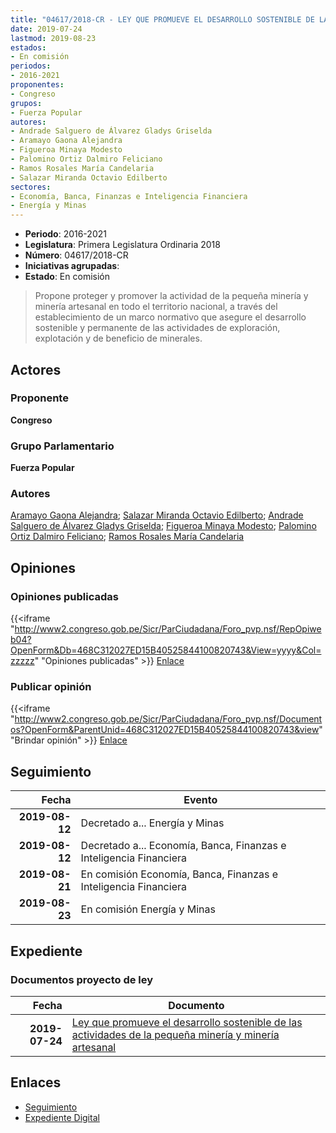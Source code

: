 ```yaml
---
title: "04617/2018-CR - LEY QUE PROMUEVE EL DESARROLLO SOSTENIBLE DE LAS ACTIVIDADES DE LA PEQUEÑA MINERÍA Y MINERÍA ARTESANAL"
date: 2019-07-24
lastmod: 2019-08-23
estados:
- En comisión
periodos:
- 2016-2021
proponentes:
- Congreso
grupos:
- Fuerza Popular
autores:
- Andrade Salguero de Álvarez Gladys Griselda
- Aramayo Gaona Alejandra
- Figueroa Minaya Modesto
- Palomino Ortiz Dalmiro Feliciano
- Ramos Rosales María Candelaria
- Salazar Miranda Octavio Edilberto
sectores:
- Economía, Banca, Finanzas e Inteligencia Financiera
- Energía y Minas
---
```

- **Periodo**: 2016-2021
- **Legislatura**: Primera Legislatura Ordinaria 2018
- **Número**: 04617/2018-CR
- **Iniciativas agrupadas**: 
- **Estado**: En comisión

> Propone proteger y promover la actividad de la pequeña minería y minería artesanal en todo el territorio nacional, a través del establecimiento de un marco normativo que asegure el desarrollo sostenible y permanente de las actividades de exploración, explotación y de beneficio de minerales.


## Actores

### Proponente

**Congreso**

### Grupo Parlamentario

**Fuerza Popular**

### Autores

[Aramayo Gaona Alejandra](mailto:mailto:maramayo@congreso.gob.pe); [Salazar Miranda Octavio Edilberto](mailto:mailto:osalazar@congreso.gob.pe); [Andrade Salguero de Álvarez Gladys Griselda](mailto:mailto:gandrade@congreso.gob.pe); [Figueroa Minaya Modesto](mailto:mailto:mfigueroam@congreso.gob.pe); [Palomino Ortiz Dalmiro Feliciano](mailto:mailto:dfpalomino@congreso.gob.pe); [Ramos Rosales María Candelaria](mailto:mailto:mramosr@congreso.gob.pe)

## Opiniones

### Opiniones publicadas

{{<iframe "http://www2.congreso.gob.pe/Sicr/ParCiudadana/Foro_pvp.nsf/RepOpiweb04?OpenForm&Db=468C312027ED15B40525844100820743&View=yyyy&Col=zzzzz" "Opiniones publicadas" >}}
[Enlace](http://www2.congreso.gob.pe/Sicr/ParCiudadana/Foro_pvp.nsf/RepOpiweb04?OpenForm&Db=468C312027ED15B40525844100820743&View=yyyy&Col=zzzzz)

### Publicar opinión

{{<iframe "http://www2.congreso.gob.pe/Sicr/ParCiudadana/Foro_pvp.nsf/Documentos?OpenForm&ParentUnid=468C312027ED15B40525844100820743&view" "Brindar opinión" >}}
[Enlace](http://www2.congreso.gob.pe/Sicr/ParCiudadana/Foro_pvp.nsf/Documentos?OpenForm&ParentUnid=468C312027ED15B40525844100820743&view)


## Seguimiento

| Fecha | Evento |
|------:|--------|
| **2019-08-12** | Decretado a... Energía y Minas |
| **2019-08-12** | Decretado a... Economía, Banca, Finanzas e Inteligencia Financiera |
| **2019-08-21** | En comisión Economía, Banca, Finanzas e Inteligencia Financiera |
| **2019-08-23** | En comisión Energía y Minas |

## Expediente

### Documentos proyecto de ley

| Fecha | Documento |
|------:|-----------|
| **2019-07-24** | [Ley que promueve el desarrollo sostenible de las actividades de la pequeña minería y minería artesanal](http://www.leyes.congreso.gob.pe/Documentos/2016_2021/Proyectos_de_Ley_y_de_Resoluciones_Legislativas/PL0461720190724.pdf) |

## Enlaces

- [Seguimiento](http://www2.congreso.gob.pe/Sicr/TraDocEstProc/CLProLey2016.nsf/f7fff46988ca05b1052578e100829cc7/babc22fa483bcbfd05258441007bae5f?OpenDocument)
- [Expediente Digital](http://www2.congreso.gob.pe/Sicr/TraDocEstProc/Expvirt_2011.nsf/visbusqptramdoc1621/04617?opendocument)

